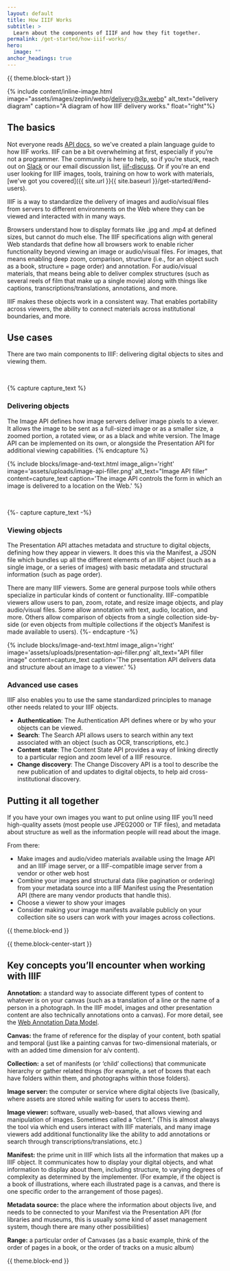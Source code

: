 ```yaml
---
layout: default
title: How IIIF Works
subtitle: >
  Learn about the components of IIIF and how they fit together.
permalink: /get-started/how-iiif-works/
hero:
  image: ""
anchor_headings: true
---
```

{{ theme.block-start }}
<div class="content" markdown="1">

{% include content/inline-image.html image="assets/images/zeplin/webp/delivery@3x.webp" alt_text="delivery diagram" caption="A diagram of how IIIF delivery works." float="right"%}

## The basics

Not everyone reads [API docs](https://iiif.io/api/), so we've created a plain language guide to how IIIF works. IIIF can be a bit overwhelming at first, especially if you’re not a programmer. The community is here to help, so if you’re stuck, reach out on [Slack](http://bit.ly/iiif-slack) or our email discussion list, [iiif-discuss](https://groups.google.com/forum/#!forum/iiif-discuss). Or if you're an end user looking for IIIF images, tools, training on how to work with materials, [we've got you covered]({{ site.url }}{{ site.baseurl }}/get-started/#end-users).


IIIF is a way to standardize the delivery of images and audio/visual files from servers to different environments on the Web where they can be viewed and interacted with in many ways.

Browsers understand how to display formats like .jpg and .mp4 at defined sizes, but cannot do much else. The IIIF specifications align with general Web standards that define how all browsers work to enable richer functionality beyond viewing an image or audio/visual files. For images, that means enabling deep zoom, comparison, structure (i.e., for an object such as a book, structure = page order) and annotation. For audio/visual materials, that means being able to deliver complex structures (such as several reels of film that make up a single movie) along with things like captions, transcriptions/translations, annotations, and more.

IIIF makes these objects work in a consistent way. That enables portability across viewers, the ability to connect materials across institutional boundaries, and more.

## Use cases

There are two main components to IIIF: delivering digital objects to sites and viewing them.

<br>

{% capture capture_text %}
###   Delivering objects

The Image API defines how image servers deliver image pixels to a viewer. It allows the image to be sent as a full-sized image or as a smaller size, a zoomed portion, a rotated view, or as a black and white version. The Image API can be implemented on its own, or alongside the Presentation API for additional viewing capabilities.
{% endcapture %}

{% include blocks/image-and-text.html image_align='right' image='assets/uploads/image-api-filler.png' alt_text="Image API filler" content=capture_text caption='The image API controls the form in which an image is delivered to a location on the Web.' %}

<br>

{%- capture capture_text -%}
###   Viewing objects

The Presentation API attaches metadata and structure to digital objects, defining how they appear in viewers. It does this via the Manifest, a JSON file which bundles up all the different elements of an IIIF object (such as a single image, or a series of images) with basic metadata and structural information (such as page order).

There are many IIIF viewers. Some are general purpose tools while others specialize in particular kinds of content or functionality. IIIF-compatible viewers allow users to pan, zoom, rotate, and resize image objects, and play audio/visual files. Some allow annotation with text, audio, location, and more. Others allow comparison of objects from a single collection side-by-side (or even objects from multiple collections if the object’s Manifest is made available to users).
{%- endcapture -%}

{% include blocks/image-and-text.html image_align='right' image='assets/uploads/presentation-api-filler.png' alt_text="API filler image" content=capture_text caption='The presentation API delivers data and structure about an image to a viewer.' %}


### Advanced use cases

IIIF also enables you to use the same standardized principles to manage other needs related to your IIIF objects.

- **Authentication**: The Authentication API defines where or by who your objects can be viewed.
- **Search**: The Search API allows users to search within any text associated with an object (such as OCR, transcriptions, etc.)
- **Content state**: The Content State API provides a way of linking directly to a particular region and zoom level of a IIIF resource.
- **Change discovery**: The Change Discovery API is a tool to describe the new publication of and updates to digital objects, to help aid cross-institutional discovery.

## Putting it all together

If you have your own images you want to put online using IIIF you’ll need high-quality assets (most people use JPEG2000 or TIF files), and metadata about structure as well as the information people will read about the image.

From there:

- Make images and audio/video materials available using the Image API and an IIIF image server, or a IIIF-compatible image server from a vendor or other web host
- Combine your images and structural data (like pagination or ordering) from your metadata source into a IIIF Manifest using the Presentation API (there are many vendor products that handle this).
- Choose a viewer to show your images
- Consider making your image manifests available publicly on your collection site so users can work with your images across collections.

</div>
{{ theme.block-end }}



{{ theme.block-center-start }}

## Key concepts you’ll encounter when working with IIIF

<div class="has-text-justified" markdown=1>

**Annotation:** a standard way to associate different types of content to whatever is on your canvas (such as a translation of a line or the name of a person in a photograph. In the IIIF model, images and other presentation content are also technically annotations onto a canvas). For more detail, see the [Web Annotation Data Model](http://w3.org/TR/annotation-model/).

**Canvas:** the frame of reference for the display of your content, both spatial and temporal (just like a painting canvas for two-dimensional materials, or with an added time dimension for a/v content).

**Collection:** a set of manifests (or ‘child’ collections) that communicate hierarchy or gather related things (for example, a set of boxes that each have folders within them, and photographs within those folders).

**Image server:** the computer or service where digital objects live (basically, where assets are stored while waiting for users to access them).

**Image viewer:** software, usually web-based, that allows viewing and manipulation of images. Sometimes called a “client.” (This is almost always the tool via which end users interact with IIIF materials, and many image viewers add additional functionality like the ability to add annotations or search through transcriptions/translations, etc.)

**Manifest:** the prime unit in IIIF which lists all the information that makes up a IIIF object. It communicates how to display your digital objects, and what information to display about them, including structure, to varying degrees of complexity as determined by the implementer. (For example, if the object is a book of illustrations, where each illustrated page is a canvas, and there is one specific order to the arrangement of those pages).

**Metadata source:** the place where the information about objects live, and needs to be connected to your Manifest via the Presentation API (for libraries and museums, this is usually some kind of asset management system, though there are many other possibilities)

**Range:** a particular order of Canvases (as a basic example, think of the order of pages in a book, or the order of tracks on a music album)

</div>

{{ theme.block-end }}

